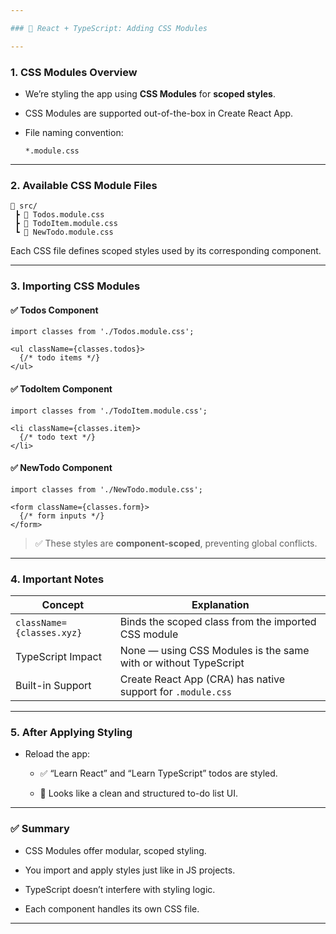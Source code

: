 ```yaml
---

### 🎨 React + TypeScript: Adding CSS Modules

---
```


### 1. **CSS Modules Overview**

- We’re styling the app using **CSS Modules** for **scoped styles**.
    
- CSS Modules are supported out-of-the-box in Create React App.
    
- File naming convention:
    
    ```
    *.module.css
    ```
    

---

### 2. **Available CSS Module Files**

```plaintext
📁 src/
 ┣ 📄 Todos.module.css
 ┣ 📄 TodoItem.module.css
 ┗ 📄 NewTodo.module.css
```

Each CSS file defines scoped styles used by its corresponding component.

---

### 3. **Importing CSS Modules**

#### ✅ Todos Component

```tsx
import classes from './Todos.module.css';

<ul className={classes.todos}>
  {/* todo items */}
</ul>
```

#### ✅ TodoItem Component

```tsx
import classes from './TodoItem.module.css';

<li className={classes.item}>
  {/* todo text */}
</li>
```

#### ✅ NewTodo Component

```tsx
import classes from './NewTodo.module.css';

<form className={classes.form}>
  {/* form inputs */}
</form>
```

> ✅ These styles are **component-scoped**, preventing global conflicts.

---

### 4. **Important Notes**

|Concept|Explanation|
|---|---|
|`className={classes.xyz}`|Binds the scoped class from the imported CSS module|
|TypeScript Impact|None — using CSS Modules is the same with or without TypeScript|
|Built-in Support|Create React App (CRA) has native support for `.module.css`|

---

### 5. **After Applying Styling**

- Reload the app:
    
    - ✅ “Learn React” and “Learn TypeScript” todos are styled.
        
    - 🎯 Looks like a clean and structured to-do list UI.
        

---

### ✅ Summary

- CSS Modules offer modular, scoped styling.
    
- You import and apply styles just like in JS projects.
    
- TypeScript doesn’t interfere with styling logic.
    
- Each component handles its own CSS file.
    

---

